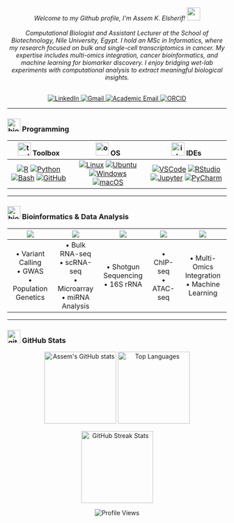 <!-- =======================INTRODUCTION======================= -->

<p align="center">
    <br>
    <i>
       Welcome to my Github profile, I'm Assem K. Elsherif! 
       <img src="https://github.com/MartinHeinz/MartinHeinz/blob/master/wave.gif" width="30px"> <br>
    </i><br>
    <i>
        Computational Biologist and Assistant Lecturer at the School of Biotechnology, Nile University, Egypt. 
        I hold an MSc in Informatics, where my research focused on bulk and single-cell transcriptomics in cancer.
        My expertise includes multi-omics integration, cancer bioinformatics, and machine learning for biomarker discovery. 
        I enjoy bridging wet-lab experiments with computational analysis to extract meaningful biological insights. 
        <br>
    </i><br>
</p>

<p align="center">
    <a href="https://www.linkedin.com/in/assem-kadry-elsherif-ab401213a/">
        <img src="https://img.shields.io/badge/LinkedIn-blue?style=flat-square&logo=linkedin" alt="LinkedIn">
    </a>
    <a href="mailto:assemkadry@gmail.com">
        <img src="https://img.shields.io/badge/Gmail-red?style=flat-square&logo=gmail&logoColor=white" alt="Gmail">
    </a>
    <a href="mailto:akadry@nu.edu.eg">
        <img src="https://img.shields.io/badge/Academic%20Email-blue?style=flat-square&logo=microsoft-outlook&logoColor=white" alt="Academic Email">
    </a>
    <a href="https://orcid.org/0009-0007-5993-5758">
        <img src="https://img.shields.io/badge/ORCID-A6CE39?style=flat-square&logo=orcid&logoColor=white" alt="ORCID">
    </a>
</p>

<!-- =======================PROGRAMMING======================= -->

---
### <img src="https://cdn-icons-png.flaticon.com/128/2463/2463510.png" alt="bio logo" width="30" height="30" /> Programming

| <img src="https://cdn-icons-png.flaticon.com/128/1815/1815759.png" alt="toolbox" width="30" height="30" /> Toolbox | <img src="https://cdn-icons-png.flaticon.com/128/4429/4429903.png" alt="os" width="30" height="30" /> OS | <img src="https://cdn-icons-png.flaticon.com/512/3079/3079998.png" alt="ide" width="30" height="30" /> IDEs |
|:-----------: | :------------: | :------------:|
| [![R](https://img.shields.io/badge/R-276DC3?style=for-the-badge&logo=r&logoColor=white)](https://www.r-project.org/) [![Python](https://img.shields.io/badge/Python-3776AB?style=for-the-badge&logo=python&logoColor=white)](https://www.python.org/) [![Bash](https://img.shields.io/badge/Bash-4EAA25?style=for-the-badge&logo=gnu-bash&logoColor=white)](https://www.gnu.org/software/bash/) [![GitHub](https://img.shields.io/badge/GitHub-181717?style=for-the-badge&logo=github&logoColor=white)](https://github.com/) | [![Linux](https://img.shields.io/badge/Linux-FCC624?style=for-the-badge&logo=linux&logoColor=black)](https://www.linux.org/) [![Ubuntu](https://img.shields.io/badge/Ubuntu-E95420?style=for-the-badge&logo=ubuntu&logoColor=white)](https://ubuntu.com/) [![Windows](https://img.shields.io/badge/Windows-0078D6?style=for-the-badge&logo=windows&logoColor=white)](https://www.microsoft.com/windows) [![macOS](https://img.shields.io/badge/macOS-000000?style=for-the-badge&logo=apple&logoColor=white)](https://www.apple.com/macos/) | [![VSCode](https://img.shields.io/badge/VS%20Code-007ACC?style=for-the-badge&logo=visual-studio-code&logoColor=white)](https://code.visualstudio.com/) [![RStudio](https://img.shields.io/badge/RStudio-75AADB?style=for-the-badge&logo=rstudio&logoColor=white)](https://posit.co/download/rstudio-desktop/) [![Jupyter](https://img.shields.io/badge/Jupyter-F37626?style=for-the-badge&logo=jupyter&logoColor=white)](https://jupyter.org/) [![PyCharm](https://img.shields.io/badge/PyCharm-000000?style=for-the-badge&logo=pycharm&logoColor=green)](https://www.jetbrains.com/pycharm/) |


<!-- =======================BIOINFORMATICS======================= -->

---
### <img src="https://cdn-icons-png.flaticon.com/128/2721/2721292.png" alt="bioinformatics" width="30" height="30" /> Bioinformatics & Data Analysis

| <img src="https://img.shields.io/badge/Genomics-8A2BE2?style=for-the-badge&logo=dna&logoColor=white"/> | <img src="https://img.shields.io/badge/Transcriptomics-FF4500?style=for-the-badge&logoColor=white"/> | <img src="https://img.shields.io/badge/Metagenomics-20B2AA?style=for-the-badge&logoColor=white"/> | <img src="https://img.shields.io/badge/Epigenomics-FF69B4?style=for-the-badge&logoColor=white"/> | <img src="https://img.shields.io/badge/Others-1E90FF?style=for-the-badge&logoColor=white"/> |
|:------------------------------------:|:----------------------------------------:|:-------------------------------------:|:-------------------------------------:|:-----------------------------------------:|
| • Variant Calling <br> • GWAS <br> • Population Genetics | • Bulk RNA-seq <br> • scRNA-seq <br> • Microarray <br> • miRNA Analysis | • Shotgun Sequencing <br> • 16S rRNA <br> | • ChIP-seq <br> • ATAC-seq | • Multi-Omics Integration <br> • Machine Learning |

<!-- =======================GITHUB STATS======================= -->

---
### <img src="https://cdn-icons-png.flaticon.com/128/1055/1055646.png" alt="github stats" width="30" height="30" /> GitHub Stats

<p align="center">
  <img src="https://github-readme-stats.vercel.app/api?username=AssemKadry&show_icons=true&hide_border=true&bg_color=ffffff&title_color=ff7f50&icon_color=1e90ff&text_color=333333" alt="Assem's GitHub stats" height="165"/>
  <img src="https://github-readme-stats.vercel.app/api/top-langs/?username=AssemKadry&layout=compact&hide_border=true&bg_color=ffffff&title_color=ff7f50&text_color=333333" alt="Top Languages" height="165"/>
</p>

<p align="center">
  <img src="https://github-readme-streak-stats.herokuapp.com/?user=AssemKadry&hide_border=true&background=ffffff&stroke=1e90ff&ring=ff7f50&fire=ff7f50&currStreakLabel=1e90ff&sideNums=333333&sideLabels=333333" alt="GitHub Streak Stats" height="165"/>
</p>

<p align="center">
  <!-- Profile Views -->
  <img src="https://komarev.com/ghpvc/?username=assemkadry&color=ff69b4&style=for-the-badge" alt="Profile Views" />
</p>



